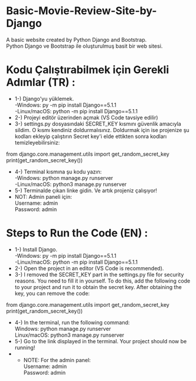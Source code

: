# Basic-Movie-Review-Site-by-Django
A basic website created by Python Django and Bootstrap.  
Python Django ve Bootstrap ile oluşturulmuş basit bir web sitesi.

# Kodu Çalıştırabilmek için Gerekli Adımlar (TR) :
* 1-) Django'yu yüklemek.  
-Windows: py -m pip install Django==5.1.1  
-Linux/macOS: python -m pip install Django==5.1.1
* 2-) Projeyi editör üzerinden açmak (VS Code tavsiye edilir)
* 3-) settings.py dosyasındaki SECRET_KEY kısmını güvenlik amacıyla sildim. O kısmı kendiniz doldurmalısınız. Doldurmak için ise projenize şu kodları ekleyip çalıştırın Secret key'i elde ettikten sonra kodları temizleyebilirsiniz:
   
from django.core.management.utils import get_random_secret_key  
print(get_random_secret_key())
* 4-) Terminal kısmına şu kodu yazın:  
-Windows: python manage.py runserver  
-Linux/macOS: python3 manage.py runserver
* 5-) Terminalde çıkan linke gidin. Ve artık projeniz çalışıyor!
* NOT: Admin paneli için:    
  Username: admin  
  Password: admin  

# Steps to Run the Code (EN) :  
* 1-) Install Django.  
-Windows: py -m pip install Django==5.1.1  
-Linux/macOS: python -m pip install Django==5.1.1
* 2-) Open the project in an editor (VS Code is recommended).
* 3-)  I removed the SECRET_KEY part in the settings.py file for security reasons. You need to fill it in yourself. To do this, add the following code to your project and run it to obtain the secret key. After obtaining the key, you can remove the code:
  
from django.core.management.utils import get_random_secret_key  
print(get_random_secret_key())
* 4-) In the terminal, run the following command:  
Windows: python manage.py runserver  
Linux/macOS: python3 manage.py runserver
* 5-) Go to the link displayed in the terminal. Your project should now be running!
* * NOTE: For the admin panel:    
  Username: admin  
  Password: admin  
